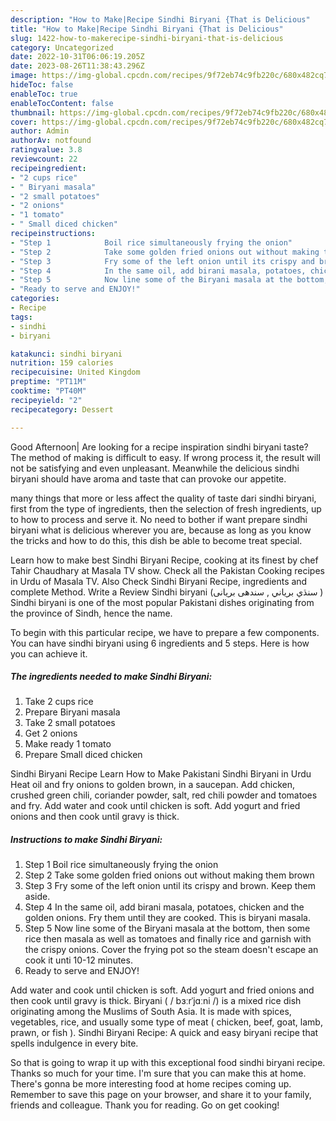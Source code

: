 ```yaml
---
description: "How to Make|Recipe Sindhi Biryani {That is Delicious"
title: "How to Make|Recipe Sindhi Biryani {That is Delicious"
slug: 1422-how-to-makerecipe-sindhi-biryani-that-is-delicious
category: Uncategorized
date: 2022-10-31T06:06:19.205Z
date: 2023-08-26T11:38:43.296Z
image: https://img-global.cpcdn.com/recipes/9f72eb74c9fb220c/680x482cq70/sindhi-biryani-recipe-main-photo.jpg
hideToc: false
enableToc: true
enableTocContent: false
thumbnail: https://img-global.cpcdn.com/recipes/9f72eb74c9fb220c/680x482cq70/sindhi-biryani-recipe-main-photo.jpg
cover: https://img-global.cpcdn.com/recipes/9f72eb74c9fb220c/680x482cq70/sindhi-biryani-recipe-main-photo.jpg
author: Admin
authorAv: notfound
ratingvalue: 3.8
reviewcount: 22
recipeingredient:
- "2 cups rice"
- " Biryani masala"
- "2 small potatoes"
- "2 onions"
- "1 tomato"
- " Small diced chicken"
recipeinstructions:
- "Step 1            Boil rice simultaneously frying the onion"
- "Step 2            Take some golden fried onions out without making them brown"
- "Step 3            Fry some of the left onion until its crispy and brown. Keep them aside."
- "Step 4            In the same oil, add birani masala, potatoes, chicken and the golden onions. Fry them until they are cooked. This is biryani masala."
- "Step 5            Now line some of the Biryani masala at the bottom, then some rice then masala as well as tomatoes and finally rice and garnish with the crispy onions. Cover the frying pot so the steam doesn&#39;t escape an cook it unti 10-12 minutes."
- "Ready to serve and ENJOY!"
categories:
- Recipe
tags:
- sindhi
- biryani

katakunci: sindhi biryani 
nutrition: 159 calories
recipecuisine: United Kingdom
preptime: "PT11M"
cooktime: "PT40M"
recipeyield: "2"
recipecategory: Dessert

---
```



Good Afternoon| Are looking for a recipe inspiration sindhi biryani taste? The method of making is difficult to easy. If wrong process it, the result will not be satisfying and even unpleasant. Meanwhile the delicious sindhi biryani should have aroma and taste that can provoke our appetite.






many things that more or less affect the quality of taste dari sindhi biryani, first from the type of ingredients, then the selection of fresh ingredients, up to how to process and serve it. No need to bother if want prepare sindhi biryani what is delicious wherever you are, because as long as you know the tricks and how to do this, this dish be able to become treat  special.


Learn how to make best Sindhi Biryani Recipe, cooking at its finest by chef Tahir Chaudhary at Masala TV show. Check all the Pakistan Cooking recipes in Urdu of Masala TV. Also Check Sindhi Biryani Recipe, ingredients and complete Method. Write a Review Sindhi biryani (سنڌي برياني , سندھی بریانی ) Sindhi biryani is one of the most popular Pakistani dishes originating from the province of Sindh, hence the name.


To begin with this particular recipe, we have to prepare a few components. You can have sindhi biryani using 6 ingredients and 5 steps. Here is how you can achieve it.

<!--inarticleads1-->

##### The ingredients needed to make Sindhi Biryani:

1. Take 2 cups rice
1. Prepare  Biryani masala
1. Take 2 small potatoes
1. Get 2 onions
1. Make ready 1 tomato
1. Prepare  Small diced chicken


Sindhi Biryani Recipe Learn How to Make Pakistani Sindhi Biryani in Urdu Heat oil and fry onions to golden brown, in a saucepan. Add chicken, crushed green chili, coriander powder, salt, red chili powder and tomatoes and fry. Add water and cook until chicken is soft. Add yogurt and fried onions and then cook until gravy is thick. 

<!--inarticleads2-->

##### Instructions to make Sindhi Biryani:

1. Step 1            Boil rice simultaneously frying the onion
1. Step 2            Take some golden fried onions out without making them brown
1. Step 3            Fry some of the left onion until its crispy and brown. Keep them aside.
1. Step 4            In the same oil, add birani masala, potatoes, chicken and the golden onions. Fry them until they are cooked. This is biryani masala.
1. Step 5            Now line some of the Biryani masala at the bottom, then some rice then masala as well as tomatoes and finally rice and garnish with the crispy onions. Cover the frying pot so the steam doesn&#39;t escape an cook it unti 10-12 minutes.
1. Ready to serve and ENJOY!

Add water and cook until chicken is soft. Add yogurt and fried onions and then cook until gravy is thick. Biryani ( / bɜːrˈjɑːni /) is a mixed rice dish originating among the Muslims of South Asia. It is made with spices, vegetables, rice, and usually some type of meat ( chicken, beef, goat, lamb, prawn, or fish ). Sindhi Biryani Recipe: A quick and easy biryani recipe that spells indulgence in every bite. 

So that is going to wrap it up with this exceptional food sindhi biryani recipe. Thanks so much for your time. I'm sure that you can make this at home. There's gonna be more interesting food at home recipes coming up. Remember to save this page on your browser, and share it to your family, friends and colleague. Thank you for reading. Go on get cooking!
